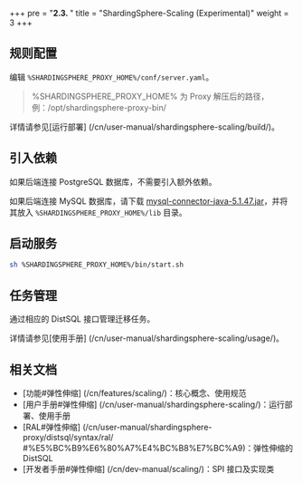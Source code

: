 +++
pre = "<b>2.3. </b>"
title = "ShardingSphere-Scaling (Experimental)"
weight = 3
+++

## 规则配置

编辑 `%SHARDINGSPHERE_PROXY_HOME%/conf/server.yaml`。

> %SHARDINGSPHERE_PROXY_HOME% 为 Proxy 解压后的路径，例：/opt/shardingsphere-proxy-bin/

详情请参见[运行部署] (/cn/user-manual/shardingsphere-scaling/build/)。

## 引入依赖

如果后端连接 PostgreSQL 数据库，不需要引入额外依赖。

如果后端连接 MySQL 数据库，请下载 [mysql-connector-java-5.1.47.jar](https://repo1.maven.org/maven2/mysql/mysql-connector-java/5.1.47/mysql-connector-java-5.1.47.jar)，并将其放入  `%SHARDINGSPHERE_PROXY_HOME%/lib` 目录。

## 启动服务

```bash
sh %SHARDINGSPHERE_PROXY_HOME%/bin/start.sh
```

## 任务管理

通过相应的 DistSQL 接口管理迁移任务。

详情请参见[使用手册] (/cn/user-manual/shardingsphere-scaling/usage/)。

## 相关文档

- [功能#弹性伸缩] (/cn/features/scaling/)：核心概念、使用规范
- [用户手册#弹性伸缩] (/cn/user-manual/shardingsphere-scaling/)：运行部署、使用手册
- [RAL#弹性伸缩] (/cn/user-manual/shardingsphere-proxy/distsql/syntax/ral/ #%E5%BC%B9%E6%80%A7%E4%BC%B8%E7%BC%A9)：弹性伸缩的 DistSQL
- [开发者手册#弹性伸缩] (/cn/dev-manual/scaling/)：SPI 接口及实现类
